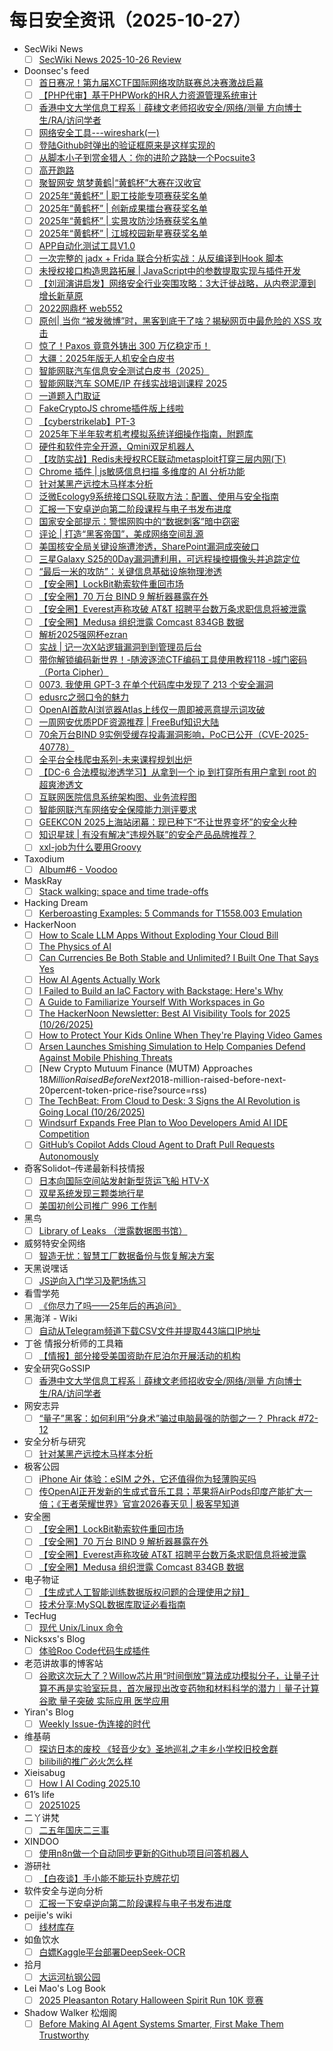 # 每日安全资讯（2025-10-27）

- SecWiki News
  - [ ] [SecWiki News 2025-10-26 Review](http://www.sec-wiki.com/?2025-10-26)
- Doonsec's feed
  - [ ] [首日赛况！第九届XCTF国际网络攻防联赛总决赛激战启幕](https://mp.weixin.qq.com/s?__biz=MjM5NDU3MjExNw==&mid=2247515895&idx=1&sn=8fa856125d0d7071dc9a1751a5e1a241)
  - [ ] [【PHP代审】基于PHPWork的HR人力资源管理系统审计](https://mp.weixin.qq.com/s?__biz=MzU0MTc2NTExNg==&mid=2247492942&idx=1&sn=b7ff17a5fe9a46100361a3a4344e8125)
  - [ ] [香港中文大学信息工程系｜薛棣文老师招收安全/网络/测量 方向博士生/RA/访问学者](https://mp.weixin.qq.com/s?__biz=Mzg5ODUxMzg0Ng==&mid=2247500872&idx=1&sn=445c17be2003a878982e544900f650c1)
  - [ ] [网络安全工具---wireshark(一)](https://mp.weixin.qq.com/s?__biz=Mzg2NzgzNjI2NQ==&mid=2247483751&idx=1&sn=605afefdebaaf8e667868559acbde5cc)
  - [ ] [登陆Github时弹出的验证框原来是这样实现的](https://mp.weixin.qq.com/s?__biz=MzkwODQyMjgwNg==&mid=2247485697&idx=1&sn=fed7721cd507ce79b7ee8fe7eb1b9ce7)
  - [ ] [从脚本小子到赏金猎人：你的进阶之路缺一个Pocsuite3](https://mp.weixin.qq.com/s?__biz=MjM5MzM0MTY4OQ==&mid=2447797242&idx=1&sn=4e65e946382db108e36e4dd400738984)
  - [ ] [高开跑路](https://mp.weixin.qq.com/s?__biz=MzkzMjIwMDY4Nw==&mid=2247486279&idx=1&sn=3643de486acbe71ae76b37a62c1cc99b)
  - [ ] [聚智网安 筑梦黄鹤|“黄鹤杯”大赛在汉收官](https://mp.weixin.qq.com/s?__biz=MzA3OTEyODAxMw==&mid=2247510606&idx=1&sn=96263db377731616d651395f167576a1)
  - [ ] [2025年“黄鹤杯” | 职工技能专项赛获奖名单](https://mp.weixin.qq.com/s?__biz=MzA3OTEyODAxMw==&mid=2247510603&idx=1&sn=0ce5bd6798003b88a2f5f9b069164a67)
  - [ ] [2025年“黄鹤杯” | 创新成果擂台赛获奖名单](https://mp.weixin.qq.com/s?__biz=MzA3OTEyODAxMw==&mid=2247510603&idx=2&sn=51a86787d72557c7453758941aa0059a)
  - [ ] [2025年“黄鹤杯” | 实景攻防沙场赛获奖名单](https://mp.weixin.qq.com/s?__biz=MzA3OTEyODAxMw==&mid=2247510603&idx=3&sn=cf6a0626a45e58f92a47c49cb1ee0793)
  - [ ] [2025年“黄鹤杯” | 江城校园新星赛获奖名单](https://mp.weixin.qq.com/s?__biz=MzA3OTEyODAxMw==&mid=2247510603&idx=4&sn=76b672bbe1801fd00ae39c4d60052ce4)
  - [ ] [APP自动化测试工具V1.0](https://mp.weixin.qq.com/s?__biz=Mzg2NzUzNzk1Mw==&mid=2247498884&idx=1&sn=b69d8169614a4e45f8c2b78e0a61e23e)
  - [ ] [一次完整的 jadx + Frida 联合分析实战：从反编译到Hook 脚本](https://mp.weixin.qq.com/s?__biz=MzI5NDg0ODkwMQ==&mid=2247486798&idx=1&sn=f3d1c522f1ba86d9624c1475f6f7d33a)
  - [ ] [未授权接口构造思路拓展 | JavaScript中的参数提取实现与插件开发](https://mp.weixin.qq.com/s?__biz=Mzg3Mzg3OTU4OQ==&mid=2247493319&idx=1&sn=2cb2c59e35b1c4d7f7112580e26971cd)
  - [ ] [【刘润演讲启发】网络安全行业突围攻略：3大迁徙战略，从内卷泥潭到增长新草原](https://mp.weixin.qq.com/s?__biz=MjM5MDk4OTk0NA==&mid=2650126647&idx=1&sn=16776952eb82ed38e16e8096e9445723)
  - [ ] [2022网鼎杯 web552](https://mp.weixin.qq.com/s?__biz=MzkxOTYwMDI2OA==&mid=2247484494&idx=1&sn=747c83381161229cc819c275d6d1d5d3)
  - [ ] [原创| 当你 “被发微博”时，黑客到底干了啥？揭秘网页中最危险的 XSS 攻击](https://mp.weixin.qq.com/s?__biz=MzU2NDY2OTU4Nw==&mid=2247524596&idx=1&sn=8b83ee7bbfc1d20f3c8ac478d65faf03)
  - [ ] [惊了！Paxos 竟意外铸出 300 万亿稳定币！](https://mp.weixin.qq.com/s?__biz=Mzk0MjM4OTAxNg==&mid=2247484834&idx=1&sn=026ea3d69198119ae063541cf7a0f212)
  - [ ] [大疆：2025年版无人机安全白皮书](https://mp.weixin.qq.com/s?__biz=MzU2MDk1Nzg2MQ==&mid=2247628086&idx=1&sn=d762dae4c1ca71a67cc25f079107c55a)
  - [ ] [智能网联汽车信息安全测试白皮书（2025）](https://mp.weixin.qq.com/s?__biz=MzU2MDk1Nzg2MQ==&mid=2247628086&idx=2&sn=589a0952150a24ff8bf6b629a17827e7)
  - [ ] [智能网联汽车 SOME/IP 在线实战培训课程 2025](https://mp.weixin.qq.com/s?__biz=MzU2MDk1Nzg2MQ==&mid=2247628086&idx=3&sn=50aaed8ec07a9890bd67c83f99fb7981)
  - [ ] [一道题入门取证](https://mp.weixin.qq.com/s?__biz=Mzk0MzgyOTYzNw==&mid=2247485674&idx=1&sn=a79fa074e35743852469ee053a2ec3f9)
  - [ ] [FakeCryptoJS chrome插件版上线啦](https://mp.weixin.qq.com/s?__biz=MzU3OTYxNDY1NA==&mid=2247485629&idx=1&sn=6325daeb51535ad76c8f385025213371)
  - [ ] [【cyberstrikelab】PT-3](https://mp.weixin.qq.com/s?__biz=MzkzNzg4MTI0NQ==&mid=2247488274&idx=1&sn=ab3dc91ebe149ea77df6a7d7e31ea20f)
  - [ ] [2025年下半年软考机考模拟系统详细操作指南，附题库](https://mp.weixin.qq.com/s?__biz=MzIwNDYzNTYxNQ==&mid=2247504449&idx=1&sn=1e8fe39f50d6cde1ee49ec9aa4d79eb0)
  - [ ] [硬件和软件完全开源，Qmini双足机器人](https://mp.weixin.qq.com/s?__biz=MjM5OTA4MzA0MA==&mid=2454940764&idx=1&sn=772ea8c8d34538d730570a753b5863e5)
  - [ ] [【攻防实战】Redis未授权RCE联动metasploit打穿三层内网(下)](https://mp.weixin.qq.com/s?__biz=Mzg5NTU2NjA1Mw==&mid=2247504521&idx=1&sn=7bbeb7599752c1a08ff8fbe08d4912f6)
  - [ ] [Chrome 插件 | js敏感信息扫描 多维度的 AI 分析功能](https://mp.weixin.qq.com/s?__biz=Mzk0ODM0NDIxNQ==&mid=2247495515&idx=1&sn=93e6185a124773ed75dfff74a2cfb951)
  - [ ] [针对某黑产远控木马样本分析](https://mp.weixin.qq.com/s?__biz=MzA4ODEyODA3MQ==&mid=2247493928&idx=1&sn=3cb312745cfc88924ede4004246e2e2d)
  - [ ] [泛微Ecology9系统接口SQL获取方法：配置、使用与安全指南](https://mp.weixin.qq.com/s?__biz=MzkyMzY0MTk2OA==&mid=2247487059&idx=1&sn=29e2084ce1dbf2c6cb9b893d66dbd5a3)
  - [ ] [汇报一下安卓逆向第二阶段课程与电子书发布进度](https://mp.weixin.qq.com/s?__biz=MzU3MTY5MzQxMA==&mid=2247484898&idx=1&sn=75274c3cdfe26b7aaa4fef5e91fa21d9)
  - [ ] [国家安全部提示：警惕网购中的“数据刺客”暗中窃密](https://mp.weixin.qq.com/s?__biz=MzI5NTM4OTQ5Mg==&mid=2247637776&idx=1&sn=beedb0dc8aa610861db2934cfdf6fafe)
  - [ ] [评论 | 打造“黑客帝国”，美成网络空间乱源](https://mp.weixin.qq.com/s?__biz=MzI5NTM4OTQ5Mg==&mid=2247637776&idx=2&sn=9a8f5023f889b397047eb3edfe5b4dad)
  - [ ] [美国核安全局关键设施遭渗透，SharePoint漏洞成突破口](https://mp.weixin.qq.com/s?__biz=MzI5NTM4OTQ5Mg==&mid=2247637776&idx=3&sn=cf570f445bcfcb625ec35e2bc7cbd691)
  - [ ] [三星Galaxy S25的0Day漏洞遭利用，可远程操控摄像头并追踪定位](https://mp.weixin.qq.com/s?__biz=MzI5NTM4OTQ5Mg==&mid=2247637776&idx=4&sn=f4a4dcb0648be3e74e9b2cf97e4672c8)
  - [ ] [“最后一米的攻防”：关键信息基础设施物理渗透](https://mp.weixin.qq.com/s?__biz=MzI3NzM5NDA0NA==&mid=2247492158&idx=1&sn=16516d00be98f3e4589acf7e4e967b68)
  - [ ] [【安全圈】LockBit勒索软件重回市场](https://mp.weixin.qq.com/s?__biz=MzIzMzE4NDU1OQ==&mid=2652072410&idx=1&sn=0dc23c998d5d2e0b9b5630b9701d2874)
  - [ ] [【安全圈】70 万台 BIND 9 解析器暴露在外](https://mp.weixin.qq.com/s?__biz=MzIzMzE4NDU1OQ==&mid=2652072410&idx=2&sn=8e0874b431223b0f05c89c2b40875232)
  - [ ] [【安全圈】Everest声称攻破 AT&T 招聘平台数万条求职信息将被泄露](https://mp.weixin.qq.com/s?__biz=MzIzMzE4NDU1OQ==&mid=2652072410&idx=3&sn=e4fafadaed51c0d8321740251165ebe1)
  - [ ] [【安全圈】Medusa 组织泄露 Comcast 834GB 数据](https://mp.weixin.qq.com/s?__biz=MzIzMzE4NDU1OQ==&mid=2652072410&idx=4&sn=401a3964deb902d86e5c07bd5b31b2f3)
  - [ ] [解析2025强网杯ezran](https://mp.weixin.qq.com/s?__biz=MzYzNzA5MzQ3Nw==&mid=2247484057&idx=1&sn=107a1b5f7d721771fa7be0658a24947c)
  - [ ] [实战 | 记一次X站逻辑漏洞到到管理员后台](https://mp.weixin.qq.com/s?__biz=MzIzMTIzNTM0MA==&mid=2247498465&idx=1&sn=376cefca383754d3b7c2740f994bfd46)
  - [ ] [带你解锁编码新世界！-随波逐流CTF编码工具使用教程118 -城门密码（Porta Cipher）](https://mp.weixin.qq.com/s?__biz=MzU2NzIzNzU4Mg==&mid=2247491221&idx=1&sn=e02119c5032578e99a568b2f69188382)
  - [ ] [0073. 我使用 GPT-3 在单个代码库中发现了 213 个安全漏洞](https://mp.weixin.qq.com/s?__biz=MzA4NDQ5NTU0MA==&mid=2647691176&idx=1&sn=776ddd929eff30f7104f8ba72beb8767)
  - [ ] [edusrc之弱口令的魅力](https://mp.weixin.qq.com/s?__biz=Mzk1NzgzMjkxOQ==&mid=2247485729&idx=1&sn=c77fb744cdd2e8b55acb6605f072f1bb)
  - [ ] [OpenAI首款AI浏览器Atlas上线仅一周即被恶意提示词攻破](https://mp.weixin.qq.com/s?__biz=MjM5NjA0NjgyMA==&mid=2651329371&idx=1&sn=68daa8564d7d877fb09aa24b6dec5f9b)
  - [ ] [一周网安优质PDF资源推荐 | FreeBuf知识大陆](https://mp.weixin.qq.com/s?__biz=MjM5NjA0NjgyMA==&mid=2651329371&idx=2&sn=e339f04155014e4fcdb3554383e9b8f8)
  - [ ] [70余万台BIND 9实例受缓存投毒漏洞影响，PoC已公开（CVE-2025-40778）](https://mp.weixin.qq.com/s?__biz=MjM5NjA0NjgyMA==&mid=2651329371&idx=3&sn=fc8a09ffea85c5a466e285324d755e40)
  - [ ] [全平台全栈爬虫系列-未来课程规划出炉](https://mp.weixin.qq.com/s?__biz=MzkwOTE5MDY5NA==&mid=2247507910&idx=1&sn=d33573caa398a4196643ae0c7003f29d)
  - [ ] [【DC-6 合法模拟渗透学习】从拿到一个 ip 到打穿所有用户拿到 root 的超爽渗透文](https://mp.weixin.qq.com/s?__biz=Mzk0MTc2NDk2Nw==&mid=2247484743&idx=1&sn=840c733c7435fec5b625a38d8ca53ac6)
  - [ ] [互联网医院信息系统架构图、业务流程图](https://mp.weixin.qq.com/s?__biz=MjM5OTk4MDE2MA==&mid=2655293467&idx=1&sn=ede1eb19aa0fc70a8852ae307fe12f54)
  - [ ] [智能网联汽车网络安全保障能力测评要求](https://mp.weixin.qq.com/s?__biz=MjM5OTk4MDE2MA==&mid=2655293467&idx=2&sn=2524121fbeb910bf7090c975269e7072)
  - [ ] [GEEKCON 2025上海站闭幕：现已种下“不让世界变坏”的安全火种](https://mp.weixin.qq.com/s?__biz=MzU5ODgzNTExOQ==&mid=2247645051&idx=1&sn=fd2dfcd8006579c07919b2b7a30d7602)
  - [ ] [知识星球 | 有没有解决“违规外联”的安全产品品牌推荐？](https://mp.weixin.qq.com/s?__biz=MzU5ODgzNTExOQ==&mid=2247645051&idx=2&sn=39974358e6750028ec751fb35e9ff232)
  - [ ] [xxl-job为什么要用Groovy](https://mp.weixin.qq.com/s?__biz=MzIzMjU1ODY2OA==&mid=2247484356&idx=1&sn=d752e10b42044d70fb3097eef652d2e5)
- Taxodium
  - [ ] [Album#6 - Voodoo](https://taxodium.ink/album-6.html)
- MaskRay
  - [ ] [Stack walking: space and time trade-offs](https://maskray.me/blog/2025-10-26-stack-walking-space-and-time-trade-offs)
- Hacking Dream
  - [ ] [Kerberoasting Examples: 5 Commands for T1558.003 Emulation](https://www.hackingdream.net/2025/10/kerberoasting-explained-Commands-for-T1558.003-emulation-purple-team.html)
- HackerNoon
  - [ ] [How to Scale LLM Apps Without Exploding Your Cloud Bill](https://hackernoon.com/how-to-scale-llm-apps-without-exploding-your-cloud-bill?source=rss)
  - [ ] [The Physics of AI](https://hackernoon.com/the-physics-of-ai?source=rss)
  - [ ] [Can Currencies Be Both Stable and Unlimited? I Built One That Says Yes](https://hackernoon.com/can-currencies-be-both-stable-and-unlimited-i-built-one-that-says-yes?source=rss)
  - [ ] [How AI Agents Actually Work](https://hackernoon.com/how-ai-agents-actually-work?source=rss)
  - [ ] [I Failed to Build an IaC Factory with Backstage: Here's Why](https://hackernoon.com/i-failed-to-build-an-iac-factory-with-backstage-heres-why?source=rss)
  - [ ] [A Guide to Familiarize Yourself With Workspaces in Go](https://hackernoon.com/a-guide-to-familiarize-yourself-with-workspaces-in-go?source=rss)
  - [ ] [The HackerNoon Newsletter: Best AI Visibility Tools for 2025 (10/26/2025)](https://hackernoon.com/10-26-2025-newsletter?source=rss)
  - [ ] [How to Protect Your Kids Online When They're Playing Video Games](https://hackernoon.com/how-to-protect-your-kids-online-when-theyre-playing-video-games?source=rss)
  - [ ] [Arsen Launches Smishing Simulation to Help Companies Defend Against Mobile Phishing Threats](https://hackernoon.com/arsen-launches-smishing-simulation-to-help-companies-defend-against-mobile-phishing-threats?source=rss)
  - [ ] [New Crypto Mutuum Finance (MUTM) Approaches $18 Million Raised Before Next 20% Token Price Rise](https://hackernoon.com/new-crypto-mutuum-finance-mutm-approaches-$18-million-raised-before-next-20percent-token-price-rise?source=rss)
  - [ ] [The TechBeat: From Cloud to Desk: 3 Signs the AI Revolution is Going Local (10/26/2025)](https://hackernoon.com/10-26-2025-techbeat?source=rss)
  - [ ] [Windsurf Expands Free Plan to Woo Developers Amid AI IDE Competition](https://hackernoon.com/windsurf-expands-free-plan-to-woo-developers-amid-ai-ide-competition?source=rss)
  - [ ] [GitHub’s Copilot Adds Cloud Agent to Draft Pull Requests Autonomously](https://hackernoon.com/githubs-copilot-adds-cloud-agent-to-draft-pull-requests-autonomously?source=rss)
- 奇客Solidot–传递最新科技情报
  - [ ] [日本向国际空间站发射新型货运飞船 HTV-X](https://www.solidot.org/story?sid=82642)
  - [ ] [双星系统发现三颗类地行星](https://www.solidot.org/story?sid=82641)
  - [ ] [美国初创公司推广 996 工作制](https://www.solidot.org/story?sid=82640)
- 黑鸟
  - [ ] [Library of Leaks （泄露数据图书馆）](https://mp.weixin.qq.com/s?__biz=MzAxOTM1MDQ1NA==&mid=2451183166&idx=1&sn=c0481c3755aeb3bc6b04734530443b79)
- 威努特安全网络
  - [ ] [智造无忧：智慧工厂数据备份与恢复解决方案](https://mp.weixin.qq.com/s?__biz=MzAwNTgyODU3NQ==&mid=2651136743&idx=1&sn=0ccab32dcd398cb94143a03ed87ff90f)
- 天黑说嘿话
  - [ ] [JS逆向入门学习及靶场练习](https://mp.weixin.qq.com/s?__biz=MzI5NTQ5MTAzMA==&mid=2247484848&idx=1&sn=8caf8cd2a9997d248be8f6741098f5d5)
- 看雪学苑
  - [ ] [《你尽力了吗——25年后的再追问》](https://mp.weixin.qq.com/s?__biz=MjM5NTc2MDYxMw==&mid=2458602705&idx=1&sn=6b07c5c494abfe4cc13cd601c9c5cce3)
- 黑海洋 - Wiki
  - [ ] [自动从Telegram频道下载CSV文件并提取443端口IP地址](https://blog.upx8.com/4887)
- 丁爸 情报分析师的工具箱
  - [ ] [【情报】部分接受美国资助在尼泊尔开展活动的机构](https://mp.weixin.qq.com/s?__biz=MzI2MTE0NTE3Mw==&mid=2651152677&idx=1&sn=a8d79516841936ba3f2413f09b29ca39)
- 安全研究GoSSIP
  - [ ] [香港中文大学信息工程系｜薛棣文老师招收安全/网络/测量 方向博士生/RA/访问学者](https://mp.weixin.qq.com/s?__biz=Mzg5ODUxMzg0Ng==&mid=2247500872&idx=1&sn=445c17be2003a878982e544900f650c1)
- 网安志异
  - [ ] [“量子”黑客：如何利用“分身术”骗过电脑最强的防御之一？ Phrack #72-12](https://mp.weixin.qq.com/s?__biz=MzAxNzYyNzMyNg==&mid=2664232751&idx=1&sn=986877db9d4675938b962fdfa5d151fe)
- 安全分析与研究
  - [ ] [针对某黑产远控木马样本分析](https://mp.weixin.qq.com/s?__biz=MzA4ODEyODA3MQ==&mid=2247493928&idx=1&sn=3cb312745cfc88924ede4004246e2e2d)
- 极客公园
  - [ ] [​iPhone Air 体验：eSIM 之外，它还值得你为轻薄购买吗](https://mp.weixin.qq.com/s?__biz=MTMwNDMwODQ0MQ==&mid=2653089303&idx=1&sn=6e175cf8744b81b3f6f87810201cc94b)
  - [ ] [传OpenAI正开发新的生成式音乐工具；苹果将AirPods印度产能扩大一倍；《王者荣耀世界》官宣2026春天见 | 极客早知道](https://mp.weixin.qq.com/s?__biz=MTMwNDMwODQ0MQ==&mid=2653089302&idx=1&sn=f73b97816607bede9a03bb6f32b999d6)
- 安全圈
  - [ ] [【安全圈】LockBit勒索软件重回市场](https://mp.weixin.qq.com/s?__biz=MzIzMzE4NDU1OQ==&mid=2652072410&idx=1&sn=0dc23c998d5d2e0b9b5630b9701d2874)
  - [ ] [【安全圈】70 万台 BIND 9 解析器暴露在外](https://mp.weixin.qq.com/s?__biz=MzIzMzE4NDU1OQ==&mid=2652072410&idx=2&sn=8e0874b431223b0f05c89c2b40875232)
  - [ ] [【安全圈】Everest声称攻破 AT&T 招聘平台数万条求职信息将被泄露](https://mp.weixin.qq.com/s?__biz=MzIzMzE4NDU1OQ==&mid=2652072410&idx=3&sn=e4fafadaed51c0d8321740251165ebe1)
  - [ ] [【安全圈】Medusa 组织泄露 Comcast 834GB 数据](https://mp.weixin.qq.com/s?__biz=MzIzMzE4NDU1OQ==&mid=2652072410&idx=4&sn=401a3964deb902d86e5c07bd5b31b2f3)
- 电子物证
  - [ ] [【生成式人工智能训练数据版权问题的合理使用之辩】](https://mp.weixin.qq.com/s?__biz=MzAwNDcwMDgzMA==&mid=2651048723&idx=1&sn=7ebddaadd30c462d522762702ca2358b)
  - [ ] [技术分享:MySQL数据库取证必看指南](https://mp.weixin.qq.com/s?__biz=MzAwNDcwMDgzMA==&mid=2651048723&idx=2&sn=d69556d7288f405a89083107e377eba2)
- TecHug
  - [ ] [现代 Unix/Linux 命令](https://www.techug.com/post/modern-unix/)
- Nicksxs's Blog
  - [ ] [体验Roo Code代码生成插件](https://nicksxs.me/2025/10/26/%E4%BD%93%E9%AA%8CRoo-Code%E4%BB%A3%E7%A0%81%E7%94%9F%E6%88%90%E6%8F%92%E4%BB%B6/)
- 老范讲故事的博客站
  - [ ] [谷歌这次玩大了？Willow芯片用“时间倒放”算法成功模拟分子，让量子计算不再是实验室玩具，首次展现出改变药物和材料科学的潜力｜量子计算 谷歌 量子突破 实际应用 医学应用](https://lukefan.com/2025/10/26/google-willow-quantum-chip-breakthrough-verified-applications-china/)
- Yiran's Blog
  - [ ] [Weekly Issue-伪连接的时代](https://zdyxry.github.io/2025/10/26/Weekly-Issue-%E4%BC%AA%E8%BF%9E%E6%8E%A5%E7%9A%84%E6%97%B6%E4%BB%A3/)
- 维基萌
  - [ ] [探访日本的废校 《轻音少女》圣地巡礼之丰乡小学校旧校舍群](https://www.wikimoe.com/post/t4d4taba)
  - [ ] [bilibili的推广必火怎么样](https://www.wikimoe.com/post/t4q2madd)
- Xieisabug
  - [ ] [How I AI Coding 2025.10](https://www.xiejingyang.com/2025/10/26/how-i-ai-coding-2025-10/)
- 61’s life
  - [ ] [20251025](https://61.life/2025/1025)
- 二丫讲梵
  - [ ] [二五年国庆二三事](https://wiki.eryajf.net/pages/0212a1/)
- XINDOO
  - [ ] [使用n8n做一个自动同步更新的Github项目问答机器人](https://zxs.io/article/2135)
- 游研社
  - [ ] [【白夜谈】手小能不能玩扑克牌花切](https://www.yystv.cn/p/13306)
- 软件安全与逆向分析
  - [ ] [汇报一下安卓逆向第二阶段课程与电子书发布进度](https://mp.weixin.qq.com/s?__biz=MzU3MTY5MzQxMA==&mid=2247484898&idx=1&sn=75274c3cdfe26b7aaa4fef5e91fa21d9)
- peijie's wiki
  - [ ] [线材库存](https://liupj.top/2025/10/26/cables/)
- 如鱼饮水
  - [ ] [白嫖Kaggle平台部署DeepSeek-OCR](https://wangjiezhe.com/posts/2025-10-26-Deploy-DeepSeek-OCR-on-Kaggle/)
- 拾月
  - [ ] [大运河杭钢公园](https://www.skyue.com/25102621.html)
- Lei Mao's Log Book
  - [ ] [2025 Pleasanton Rotary Halloween Spirit Run 10K 竞赛](https://leimao.github.io/life/2025-Pleasanton-Rotary-Halloween-Spirit-Run-10K/)
- Shadow Walker 松烟阁
  - [ ] [Before Making AI Agent Systems Smarter, First Make Them Trustworthy](https://www.edony.ink/en/before-making-ai-agent-systems-smarter-first-make-them-trustworthy/)
